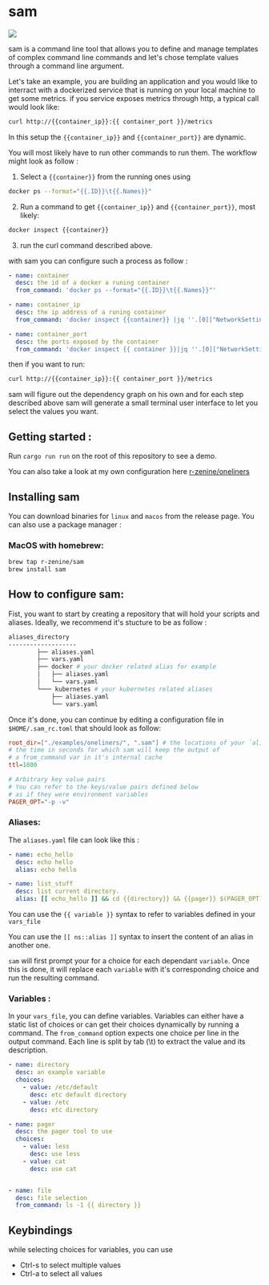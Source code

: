 # sam
![](demo.gif)

sam is a command line tool that allows you to define and manage 
templates of complex command line commands and let's chose 
template values through a command line argument.

Let's take an example, you are building an application and you 
would like to interract with a dockerized service that is running 
on your local machine to get some metrics. if you service exposes 
metrics through http, a typical call would look like:

```sh
curl http://{{container_ip}}:{{ container_port }}/metrics
```
In this setup the `{{container_ip}}` and `{{container_port}}` are dynamic. 

You will most likely have to run other commands to run them. The workflow 
might look as follow : 

1. Select a `{{container}}` from the running ones using 
```sh
docker ps --format="{{.ID}}\t{{.Names}}"
```
2. Run a command to get `{{container_ip}}` and `{{container_port}}`, most likely:
```sh 
docker inspect {{container}}
```
3. run the curl command described above. 

with sam you can configure such a process as follow : 
```yaml
- name: container
  desc: the id of a docker a runing container
  from_command: 'docker ps --format="{{.ID}}\t{{.Names}}"'

- name: container_ip
  desc: the ip address of a runing container
  from_command: 'docker inspect {{container}} |jq ''.[0]["NetworkSettings"]["IPAddress"]''|sed ''s/"//g'''

- name: container_port
  desc: the ports exposed by the container
  from_command: 'docker inspect {{ container }}|jq ''.[0]["NetworkSettings"]["Ports"] | keys''|awk -F''/'' ''/"/ {print $1}''|sed ''s/ *"//g'''
```

then if you want to run:
```sh
curl http://{{container_ip}}:{{ container_port }}/metrics
```

sam will figure out the dependency graph on his own and for each step described above 
sam will generate a small terminal user interface to let you select 
the values you want.

## Getting started :

Run `cargo run run` on the root of this repository to see a demo. 

You can also take a look at my own configuration here [r-zenine/oneliners](https://github.com/r-zenine/oneliners)

## Installing sam
You can download binaries for `linux` and `macos` from the release page. 
You can also use a package manager : 

### MacOS with homebrew: 
```bash
brew tap r-zenine/sam
brew install sam
```
## How to configure sam:
Fist, you want to start by creating a repository that will hold your scripts and aliases. 
Ideally, we recommend it's stucture to be as follow : 
```bash
aliases_directory
-------------------
        ├── aliases.yaml
        ├── vars.yaml
        ├── docker # your docker related alias for example
        │   ├── aliases.yaml
        │   └── vars.yaml
        └─── kubernetes # your kubernetes related aliases
            ├── aliases.yaml
            └── vars.yaml
```
Once it's done, you can continue by editing a configuration file in `$HOME/.sam_rc.toml`
that should look as follow: 

```toml
root_dir=["./examples/oneliners/", ".sam"] # the locations of your `aliases_directory`
# the time in seconds for which sam will keep the output of
# a from_command var in it's internal cache
ttl=1800 

# Arbitrary key value pairs
# You can refer to the keys/value pairs defined below 
# as if they were environment variables
PAGER_OPT="-p -v"
```

### Aliases:
The `aliases.yaml` file can look like this : 
```yaml
- name: echo_hello
  desc: echo hello
  alias: echo hello

- name: list_stuff
  desc: list current directory. 
  alias: [[ echo_hello ]] && cd {{directory}} && {{pager}} $(PAGER_OPT) {{file}} 
```
You can use the `{{ variable }}` syntax to refer to variables defined in your `vars_file`

You can use the `[[ ns::alias ]]` syntax to insert the content of an alias in another one.

`sam` will first prompt your for a choice for each dependant `variable`. Once this is done, it will replace each `variable` with it's corresponding choice and run the resulting command.

### Variables : 
In your `vars_file`, you can define variables. Variables can either have a static list of choices or can get their choices dynamically by running a command. The `from_command` option expects one choice per line in the output command. Each line is split by tab (\t) to extract the value and its description.

```yaml
- name: directory
  desc: an example variable
  choices:
    - value: /etc/default
      desc: etc default directory
    - value: /etc
      desc: etc directory

- name: pager
  desc: the pager tool to use
  choices: 
    - value: less
      desc: use less
    - value: cat
      desc: use cat


- name: file
  desc: file selection
  from_command: ls -1 {{ directory }}
```

## Keybindings 

while selecting choices for variables, you can use 

* Ctrl-s to select multiple values
* Ctrl-a to select all values
